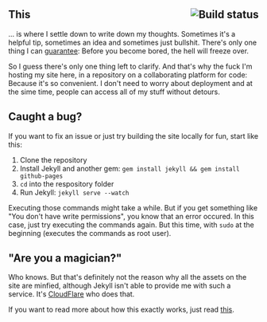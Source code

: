 ## This <a href="https://travis-ci.org/leo/leo.github.io"><img align="right" src="https://travis-ci.org/leo/leo.github.io.svg?branch=master" alt="Build status" /></a>

... is where I settle down to write down my thoughts. Sometimes it's a helpful tip, sometimes an idea and sometimes just bullshit. There's only one thing I can [guarantee][2]: Before you become bored, the hell will freeze over.

So I guess there's only one thing left to clarify. And that's why the fuck I'm hosting my site here, in a repository on a collaborating platform for code: Because it's so convenient. I don't need to worry about deployment and at the sime time, people can access all of my stuff without detours.

## Caught a bug?

If you want to fix an issue or just try building the site locally for fun, start like this:

1. Clone the repository
2. Install Jekyll and another gem: `gem install jekyll && gem install github-pages`
3. `cd` into the respository folder
4. Run Jekyll: `jekyll serve --watch`

Executing those commands might take a while. But if you get something like "You don't have write permissions", you know that an error occured. In this case, just try executing the commands again. But this time, with `sudo` at the beginning (executes the commands as root user).

## "Are you a magician?"

Who knows. But that's definitely not the reason why all the assets on the site are minfied, although Jekyll isn't able to provide me with such a service. It's [CloudFlare][3] who does that.

If you want to read more about how this exactly works, just read [this][4].

[1]: https://travis-ci.org/leo/leo.github.io
[2]: https://developers.google.com/speed/pagespeed/insights/?url=leo.im
[3]: http://cloudflare.com
[4]: https://leo.im/notes/breaking-light-speed-with-cloudflare/
